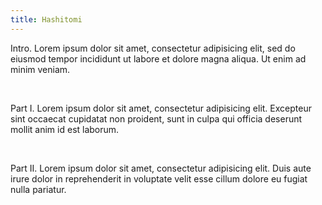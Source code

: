 ```yaml
---
title: Hashitomi
---
```


<section id='intro' title='Introduction' class='tabbed-narrative'>
    <p>
    Intro. Lorem ipsum dolor sit amet, <time datetime='00:00:10.000' title='00:10:98.987'>consectetur</time> adipisicing elit, sed do eiusmod tempor incididunt ut labore et dolore magna aliqua. Ut enim ad minim veniam.
    </p>
</section>
<br>
<section id='part1' title='Part I' class='tabbed-narrative'>
    <p>
    Part I. Lorem ipsum dolor sit amet, <time datetime='00:00:20' title='00:11:98.987'>consectetur</time> adipisicing elit. Excepteur sint occaecat cupidatat non proident, sunt in culpa qui officia deserunt mollit anim id est laborum.
    </p>
</section>
<br   />
<section id="part2" title="Part II" class="tabbed-narrative">
    <p>
    Part II. Lorem ipsum dolor sit amet, <time datetime='00:00:30.303' title='00:12:98.987'>consectetur</time> adipisicing elit. Duis aute irure dolor in reprehenderit in voluptate velit esse cillum dolore eu fugiat nulla pariatur.
    </p>
</section>

